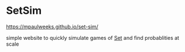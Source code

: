 # SetSim

https://mpaulweeks.github.io/set-sim/

simple website to quickly simulate games of [Set](https://en.wikipedia.org/wiki/Set_(card_game)) and find probablities at scale
